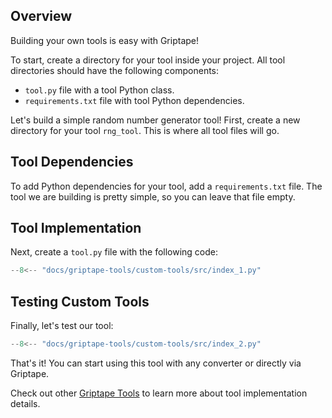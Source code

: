 ## Overview

Building your own tools is easy with Griptape!

To start, create a directory for your tool inside your project. All tool directories should have the following components:

* `tool.py` file with a tool Python class.
* `requirements.txt` file with tool Python dependencies.

Let's build a simple random number generator tool! First, create a new directory for your tool `rng_tool`. This is where all tool files will go.

## Tool Dependencies

To add Python dependencies for your tool, add a `requirements.txt` file. The tool we are building is pretty simple, so you can leave that file empty.

## Tool Implementation

Next, create a `tool.py` file with the following code:

```python
--8<-- "docs/griptape-tools/custom-tools/src/index_1.py"
```

## Testing Custom Tools

Finally, let's test our tool:

```python
--8<-- "docs/griptape-tools/custom-tools/src/index_2.py"
```

That's it! You can start using this tool with any converter or directly via Griptape.

Check out other [Griptape Tools](https://github.com/griptape-ai/griptape/tree/main/griptape/tools) to learn more about tool implementation details.
